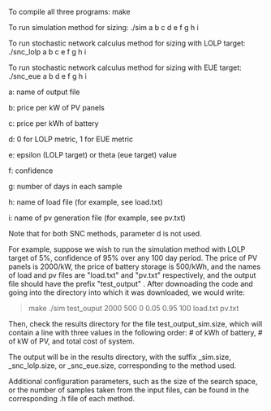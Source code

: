 To compile all three programs:
make

To run simulation method for sizing:
./sim a b c d e f g h i

To run stochastic network calculus method for sizing with LOLP target:
./snc_lolp a b c e f g h i

To run stochastic network calculus method for sizing with EUE target:
./snc_eue a b d e f g h i


a: name of output file 

b: price per kW of PV panels

c: price per kWh of battery

d: 0 for LOLP metric, 1 for EUE metric

e: epsilon (LOLP target) or theta (eue target) value

f: confidence 

g: number of days in each sample

h: name of load file (for example, see load.txt)

i: name of pv generation file (for example, see pv.txt)

Note that for both SNC methods, parameter d is not used.


For example, suppose we wish to run the simulation method with LOLP target of 5%, confidence of 95% over any 100 day period. The price of PV panels is 2000/kW, the price of battery storage is 500/kWh, and the names of load and pv files are "load.txt" and "pv.txt" respectively, and the output file should have the prefix "test_output" . After downoading the code and going into the directory into which it was downloaded, we would write:

> make
> ./sim test_ouput 2000 500 0 0.05 0.95 100 load.txt pv.txt

Then, check the results directory for the file test_output_sim.size, which will contain a line with three values in the following order: # of kWh of battery, # of kW of PV, and total cost of system.

The output will be in the results directory, with the suffix _sim.size, _snc_lolp.size, or _snc_eue.size, corresponding to the method used.

Additional configuration parameters, such as the size of the search space, or the number of samples taken from the input files, can be found in the corresponding .h file of each method.
